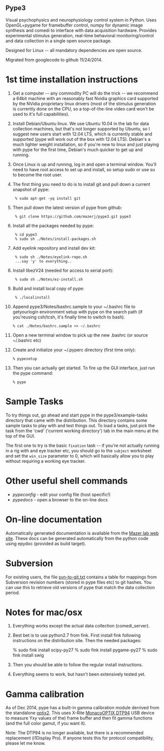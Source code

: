 ## Pype3

Visual psychophysics and neurophysiology control system in
Python. Uses OpenGL+pygame for framebuffer control, numpy for
dynamic image synthesis and comedi to interface with data
acquisition hardware. Provides experimental stimulus generation,
real-time behavioral monitoring/control and data collection
in a single open source package.

Designed for Linux -- all mandatory dependencies are open source.

Migrated from googlecode to github 11/24/2014.

# 1st time installation instructions

1. Get a computer -- any commodity PC will do the trick -- we recommend a 64bit machine with an reasonably fast Nvidia graphics card supported by the NVidia proprietary linux drivers (most of the stimulus generation is currently done on the CPU, so a top-of-the-line video card won't be used to it's full capabilities).

2. Install Debian/Ubuntu linux. We use Ubuntu 10.04 in the lab for data collection machines, but that's not longer supported by Ubuntu, so I suggest new users start with 12.04 LTS, which is currently stable and supported (pype will work out of the box with 12.04 LTS). Debian's a much lighter weight installation, so if you're new to linux and just playing with pype for the first time, Debian's much quicker to get up and running.

3. Once Linux is up and running, log in and open a terminal window. You'll need to have root access to set up and install, so setup sudo or use su to become the root user.

4. The first thing you need to do is to install git and pull down a current snapshot of pype:

        % sudo apt-get -yq install git
	
5. Then pull down the latest version of pype from github:

        % git clone https://github.com/mazerj/pype3.git pype3
	
6. Install all the packages needed by pype:

        % cd pype3
        % sudo sh ./Notes/install-packages.sh
	
7. Add eyelink repository and install dev kit:

		% sudo sh ./Notes/eyelink-repo.sh
		...say 'y' to everything..

8. Install libezV24 (needed for access to serial port):

		% sudo sh ./Notes/ez-install.sh

9. Build and install local copy of pype:

		% ./localinstall

10. Append pype3/Notes/bashrc.sample to your ~/.bashrc file to getyourlogin environment setup with pype on the search path (if you'reusing csh/tcsh, it's finally time to switch to bash).

		% cat ./Notes/bashrc.sample >> ~/.bashrc

11. Open a new terminal window to pick up the new .bashrc (or source ~/.bashrc etc)

12. Create and initialize your ~/.pyperc directory (first time only):

        % pypesetup
	
13. Then you can actually get started. To fire up the GUI interface, just run the pype command:

        % pype

# Sample Tasks

To try things out, go ahead and start pype in the pype3/example-tasks directory that came with the distribution. This directory contains some sample tasks to play with and test things out. To load a tasks, just pick the task from the 'cwd' ('current working directory') tab in the main menu at the top of the GUI.

The first one to try is the basic `fixation` task -- if you're not actually running in a rig with and eye tracker etc, you should go to the `subject` worksheet and set the `win_size` parameter to 0, which will basically allow you to play without requiring a working eye tracker.

# Other useful shell commands

- *pypeconfig* - edit your config file (host specific!)
- *pypedocs* - open a browser to the on-line docs

# On-line documentation

Automatically generated documentation is available from the [Mazer lab web site](http://jackknife.med.yale.edu/docs). These docs can be generated automatically from the python code using epydoc (provided as build target).

# Subversion

For existing users, the file [svn-to-git.txt](https://github.com/mazerj/pype3/blob/master/svn-to-git.txt) contains a table for mappings from Subversion revision numbers (stored in pype files etc) to git hashes. You can use this to retrieve old versions of pype that match the data collection period.

# Notes for mac/osx

1. Everything works except the actual data collection (comedi_server).

2. Best bet is to use python2.7 from fink. First install fink
following instructions on the distribution site. Then the needed
packages:

    % sudo fink install scipy-py27
    % sudo fink install pygame-py27
    % sudo fink install swig

3. Then you should be able to follow the regular install instructions.

4. Everything seems to work, but hasn't been extensively tested yet.

# Gamma calibration

As of Dec 2014, pype has a built-in gamma calibration module derrived
from the standalone [optix2](https://github.com/mazerj/optix2). This
uses X-Rite [MonacoOPTIX DTP94](http://www.xrite.com/product_overview.aspx?ID=730&Action=support) USB device to measure Yxy values of the)
frame buffer and then fit gamma functions (and the full color gamut,
if you want it).

Note: The DTP94 is no longer available, but there is a recommended
replacement (i1Display Pro). If anyone tests this for protocol
compatibility, please let me know.

